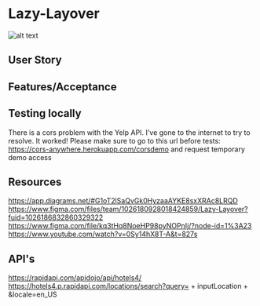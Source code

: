 # Lazy-Layover
![alt text](./assets/"file".png)
## User Story

## Features/Acceptance

## Testing locally
There is a cors problem with the Yelp API. I've gone to the internet to try to resolve. It worked!
Please make sure to go to this url before tests: https://cors-anywhere.herokuapp.com/corsdemo
and request temporary demo access


## Resources
https://app.diagrams.net/#G1oT2lSaQvGk0HyzaaAYKE8sxXRAc8LRQD
https://www.figma.com/files/team/1026180928018424859/Lazy-Layover?fuid=1026186832860329322
https://www.figma.com/file/kq3tHq8NoeHP98pyNOPnIj/?node-id=1%3A23
https://www.youtube.com/watch?v=0Sy14hX8T-A&t=827s

## API's
https://rapidapi.com/apidojo/api/hotels4/
https://hotels4.p.rapidapi.com/locations/search?query= + inputLocation + &locale=en_US
